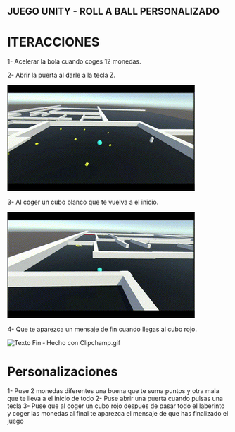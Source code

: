## JUEGO UNITY - ROLL A BALL PERSONALIZADO

# ITERACCIONES

1- Acelerar la bola cuando coges 12 monedas.

2- Abrir la puerta al darle a la tecla Z.

![Abrir Puerta ‐ Hecho con Clipchamp.gif](Abrir%20Puerta%20%E2%80%90%20Hecho%20con%20Clipchamp.gif)

3- Al coger un cubo blanco que te vuelva a el inicio.

![Reiniciar ‐ Hecho con Clipchamp.gif](Reiniciar%20%E2%80%90%20Hecho%20con%20Clipchamp.gif)

4- Que te aparezca un mensaje de fin cuando llegas al cubo rojo.

![Texto Fin ‐ Hecho con Clipchamp.gif](Texto%20Fin%20%E2%80%90%20Hecho%20con%20Clipchamp.gif)

#  Personalizaciones
1- Puse 2 monedas diferentes una buena que te suma puntos y otra mala que te lleva a el inicio de todo
2- Puse abrir una puerta cuando pulsas una tecla
3- Puse que al coger un cubo rojo despues de pasar todo el laberinto y coger las monedas al final te aparezca el mensaje de que has finalizado el juego



